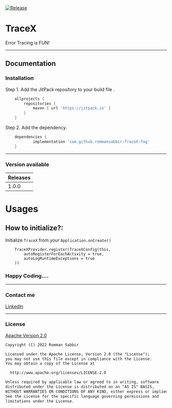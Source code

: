 [![Release](https://jitpack.io/v/jitpack/android-example.svg)](https://jitpack.io/#rommansabbir/TraceX)

# TraceX

Error Tracing is FUN!

---

## Documentation

### Installation

Step 1. Add the JitPack repository to your build file .

```gradle
    allprojects {
        repositories {
            maven { url 'https://jitpack.io' }
        }
    }
```

Step 2. Add the dependency.

```gradle
    dependencies {
            implementation 'com.github.rommansabbir:TraceX:Tag'
    }
```

---

### Version available

| Releases
| ------------- |
| 1.0.0         |


# Usages

## How to initialize?:
Initialize `TraceX` from your `Application.onCreate()`
````
    TraceXProvider.register(TraceXConfig(this,
        autoRegisterForEachActivity = true,
        autoLogRuntimeExceptions = true
    ))
````

### Happy Coding....

---

### Contact me

[LinkedIn](https://www.linkedin.com/in/rommansabbir/)

---

### License

[Apache Version 2.0](http://www.apache.org/licenses/LICENSE-2.0.html)

````html
Copyright (C) 2022 Romman Sabbir

Licensed under the Apache License, Version 2.0 (the "License");
you may not use this file except in compliance with the License.
You may obtain a copy of the License at

  http://www.apache.org/licenses/LICENSE-2.0

Unless required by applicable law or agreed to in writing, software
distributed under the License is distributed on an "AS IS" BASIS,
WITHOUT WARRANTIES OR CONDITIONS OF ANY KIND, either express or implied.
See the License for the specific language governing permissions and
limitations under the License.
````
